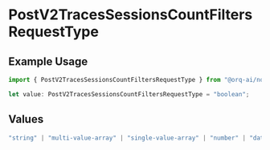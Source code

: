 # PostV2TracesSessionsCountFiltersRequestType

## Example Usage

```typescript
import { PostV2TracesSessionsCountFiltersRequestType } from "@orq-ai/node/models/operations";

let value: PostV2TracesSessionsCountFiltersRequestType = "boolean";
```

## Values

```typescript
"string" | "multi-value-array" | "single-value-array" | "number" | "date" | "object" | "boolean" | "evaluator"
```